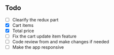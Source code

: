 ## Todo

- [ ] Clearify the redux part
- [x] Cart items
- [x] Total price
- [ ] Fix the cart update item feature
- [ ] Code review from and make changes if needed
- [ ] Make the app responsive
